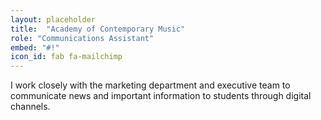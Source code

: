 ```yaml
---
layout: placeholder
title:  "Academy of Contemporary Music"
role: "Communications Assistant" 
embed: "#!"
icon_id: fab fa-mailchimp
---
```


I work closely with the marketing department and executive team to communicate news and important information to students through digital channels. 